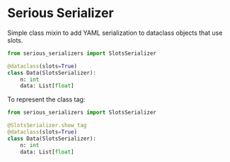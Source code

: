 # Serious Serializer

Simple class mixin to add YAML serialization to dataclass objects that use
slots.

```python
from serious_serializers import SlotsSerializer

@dataclass(slots=True)
class Data(SlotsSerializer):
    n: int
    data: List[float]
```

To represent the class tag:

```python
from serious_serializers import SlotsSerializer

@SlotsSerializer.show_tag
@dataclass(slots=True)
class Data(SlotsSerializer):
    n: int
    data: List[float]
```

